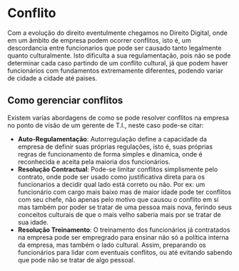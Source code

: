 # Conflito
Com a evolução do direito eventulmente chegamos no Direito Digital, onde em um âmbito de empresa podem ocorrer conflitos, isto é, um descordancia entre funcionarios que pode ser causado tanto legalmente quanto culturalmente. Isto dificulta a sua regulamentação, pois não se pode determinar cada caso partindo de um conflito cultural, já que podem haver funcionários com fundamentos extremamente diferentes, podendo variar de cidade a cidade até paises.

## Como gerenciar conflitos
Existem varias abordagens de como se pode resolver conflitos na empresa no ponto de visão de um gerente de T.I., neste caso pode-se citar:
* __Auto-Regulamentação__: Autorregulação define a capacidade da empresa de definir suas próprias regulações, isto é, suas próprias regras de funcionamento de forma simples e dinamica, onde é reconhecida e aceita pela maioria dos funcionários. 
* __Resolução Contractual__: Pode-se limitar conflitos simplismente pelo contrato, onde pode ser usado como justificativa direta para os funcionarios a decidir qual lado está correto ou não. Por ex: um funcionário com cargo mais baixo mas de maior idade pode ter conflitos com seu chefe, não apenas pelo motivo que causou o conflito em sí mas também por poder se tratar de uma pessoa mais nova, ferindo seus conceitos culturais de que o mais velho saberia mais por se tratar de sua idade.
* __Resolução Treinamento__: O treinamento dos funcionários já contratados na empresa pode ser empregrado para ensinar não só a política interna da empresa, mas também o lado cultural. Assim, preparando os funcionários para lidar com eventuais conflitos, ou até evitando sabendo que pode não se tratar de algo pessoal.
